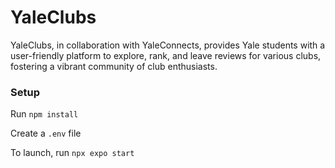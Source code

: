 # YaleClubs

YaleClubs, in collaboration with YaleConnects, provides Yale students with a user-friendly platform to explore, rank, and leave reviews for various clubs, fostering a vibrant community of club enthusiasts.

### Setup
Run ```npm install```

Create a `.env` file

To launch, run ```npx expo start```